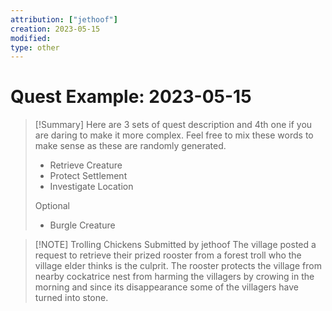 ```yaml
---
attribution: ["jethoof"]
creation: 2023-05-15
modified: 
type: other
---
```


# Quest Example: 2023-05-15 

> [!Summary]
> Here are 3 sets of quest description and 4th one if you are daring to make it more complex. Feel free to mix these words to make sense as these are randomly generated.
> - Retrieve Creature
> - Protect Settlement
> - Investigate Location
> 
> Optional
> - Burgle Creature

> [!NOTE] Trolling Chickens
> Submitted by jethoof
> The village posted a request to retrieve their prized rooster from a forest troll who the village elder thinks is the culprit. The rooster protects the village from nearby cockatrice nest from harming the villagers by crowing in the morning and since its disappearance some of the villagers have turned into stone.